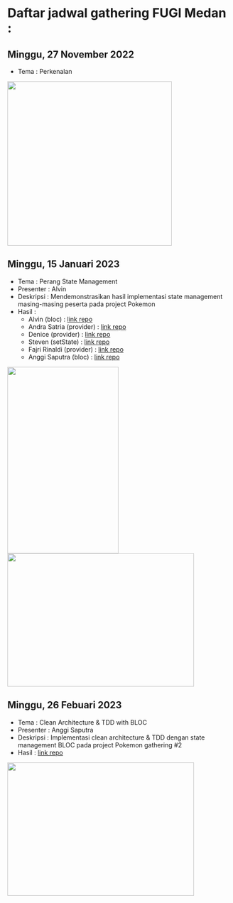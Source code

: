 # Daftar jadwal gathering FUGI Medan :

## Minggu, 27 November 2022
 * Tema : Perkenalan 
 <img src="https://user-images.githubusercontent.com/58515206/221460116-224fbe41-d4e6-4013-9f16-3007477ea129.png" width="370" height="370"/>

 
## Minggu, 15 Januari 2023
 * Tema : Perang State Management  
 * Presenter : Alvin
 * Deskripsi : Mendemonstrasikan hasil implementasi state management masing-masing peserta pada project Pokemon
 * Hasil : 
     * Alvin (bloc) : [link repo](https://github.com/alvinwatner/gtrng2_alvin)
     * Andra Satria (provider) : [link repo](https://github.com/andrapratama/pokemon-provider)     
     * Denice (provider) : [link repo](www.google.com)        
     * Steven (setState) : [link repo](www.google.com)        
     * Fajri Rinaldi (provider) : [link repo](https://github.com/farinchan/fugi_medan_pokemon.git)
     * Anggi Saputra (bloc) : [link repo](https://github.com/anggiedwarsa/pokemon)     

<img src="https://user-images.githubusercontent.com/58515206/212534113-7317618e-a94e-45fb-89a9-ebe170a12254.gif" width="250" height="420"/>
<img src="https://user-images.githubusercontent.com/58515206/221459556-72ad3892-9ccd-427e-92a1-6e03de0dec0f.png" width="420" height="300"/>



## Minggu, 26 Febuari 2023 
 * Tema : Clean Architecture & TDD with BLOC 
 * Presenter : Anggi Saputra
 * Deskripsi : Implementasi clean architecture & TDD dengan state management BLOC pada project Pokemon gathering #2
 * Hasil : [link repo](https://github.com/anggiedwarsa/pokemon) 
<img src="https://user-images.githubusercontent.com/58515206/221456662-17d08641-f2ed-43cd-8143-97fb7d2c152a.png" width="420" height="300"/>
